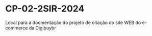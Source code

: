 # CP-02-2SIR-2024

Local para a docmentação do projeto de criação do site WEB do e-commerce da Digibuybr
